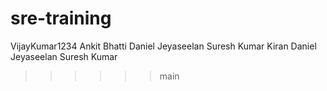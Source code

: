 # sre-training
VijayKumar1234
Ankit Bhatti
Daniel Jeyaseelan
Suresh Kumar
Kiran
Daniel Jeyaseelan
Suresh Kumar
>>>>>> main
